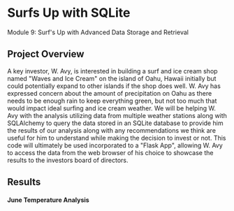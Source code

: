 # Surfs Up with SQLite
Module 9: Surf's Up with Advanced Data Storage and Retrieval

## Project Overview

A key investor, W. Avy, is interested in building a surf and ice cream shop named "Waves and Ice Cream" on the island of Oahu, Hawaii initially but could potentially expand to other islands if the shop does well. W. Avy has expressed concern about the amount of precipitation on Oahu as there needs to be enough rain to keep everything green, but not too much that would impact ideal surfing and ice cream weather. We will be helping W. Avy with the analysis utilizing data from multiple weather stations along with SQLAlchemy to query the data stored in an SQLite database to provide him the results of our analysis along with any recommendations we think are useful for him to understand while making the decision to invest or not. This code will ultimately be used incorporated to a "Flask App", allowing W. Avy to access the data from the web browser of his choice to showcase the results to the investors board of directors.

## Results

#### June Temperature Analysis



